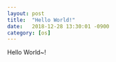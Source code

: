 ```yaml
---
layout: post
title:  "Hello World!"
date:   2018-12-28 13:30:01 -0900
category: [os]
---
```

Hello World~!
